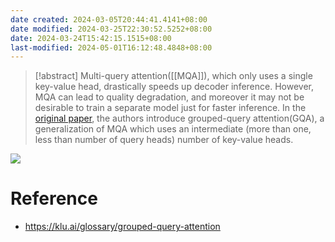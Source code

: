 ```yaml
---
date created: 2024-03-05T20:44:41.4141+08:00
date modified: 2024-03-25T22:30:52.5252+08:00
date: 2024-03-24T15:42:15.1515+08:00
last-modified: 2024-05-01T16:12:48.4848+08:00
---
```


> [!abstract] Multi-query attention([[MQA]]), which only uses a single key-value head, drastically speeds up decoder inference. However, MQA can lead to quality degradation, and moreover it may not be desirable to train a separate model just for faster inference. In the [original paper](https://arxiv.org/abs/2305.13245), the authors introduce grouped-query attention(GQA), a generalization of MQA which uses an intermediate (more than one, less than number of query heads) number of key-value heads.

![](https://klu.ai/_next/image?url=%2F_next%2Fstatic%2Fmedia%2Fklu-gqa-grouped-query-attention.083adbc7.png&w=1920&q=100)

# Reference

- https://klu.ai/glossary/grouped-query-attention
